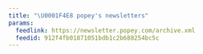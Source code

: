 ```yaml
---
title: "\U0001F4E8 popey's newsletters"
params:
  feedlink: https://newsletter.popey.com/archive.xml
  feedid: 912f4fb01871051bdb1c2b688254bc5c
---
```

